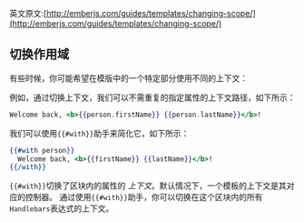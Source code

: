 英文原文:[http://emberjs.com/guides/templates/changing-scope/](http://emberjs.com/guides/templates/changing-scope/)

## 切换作用域

有些时候，你可能希望在模版中的一个特定部分使用不同的上下文：

例如，通过切换上下文，我们可以不需重复的指定属性的上下文路径，如下所示：

```handlebars
Welcome back, <b>{{person.firstName}} {{person.lastName}}</b>!
```

我们可以使用`{{#with}}`助手来简化它，如下所示：

```handlebars
{{#with person}}
  Welcome back, <b>{{firstName}} {{lastName}}</b>!
{{/with}}
```

`{{#with}}`切换了区块内的属性的 _上下文_。默认情况下，一个模板的上下文是其对应的控制器。
通过使用`{{#with}}`助手，你可以切换在这个区块内的所有`Handlebars`表达式的上下文。
